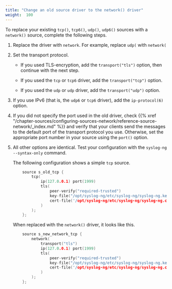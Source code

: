```yaml
---
title: "Change an old source driver to the network() driver"
weight:  100
---
```

<!-- DISCLAIMER: This file is based on the syslog-ng Open Source Edition documentation https://github.com/balabit/syslog-ng-ose-guides/commit/2f4a52ee61d1ea9ad27cb4f3168b95408fddfdf2 and is used under the terms of The syslog-ng Open Source Edition Documentation License. The file has been modified by Axoflow. -->

To replace your existing `tcp()`, `tcp6()`, `udp()`, `udp6()` sources with a `network()` source, complete the following steps.

1.  Replace the driver with `network`. For example, replace `udp(` with `network(`

2.  Set the transport protocol.
    
      - If you used TLS-encryption, add the `transport("tls")` option, then continue with the next step.
    
      - If you used the `tcp` or `tcp6` driver, add the `transport("tcp")` option.
    
      - If you used the `udp` or `udp` driver, add the `transport("udp")` option.

3.  If you use IPv6 (that is, the `udp6` or `tcp6` driver), add the `ip-protocol(6)` option.

4.  If you did not specify the port used in the old driver, check {{% xref "/chapter-sources/configuring-sources-network/reference-source-network/_index.md" %}} and verify that your clients send the messages to the default port of the transport protocol you use. Otherwise, set the appropriate port number in your source using the `port()` option.

5.  All other options are identical. Test your configuration with the `syslog-ng --syntax-only` command.
    
    The following configuration shows a simple `tcp` source.
    
    ```c
        source s_old_tcp {
            tcp(
                ip(127.0.0.1) port(1999)
                tls(
                    peer-verify("required-trusted")
                    key-file("/opt/syslog-ng/etc/syslog-ng/syslog-ng.key")
                    cert-file('/opt/syslog-ng/etc/syslog-ng/syslog-ng.crt')
                )
            );
        };
    ```
    
    When replaced with the `network()` driver, it looks like this.
    
    ```c
        source s_new_network_tcp {
            network(
                transport("tls")
                ip(127.0.0.1) port(1999)
                tls(
                    peer-verify("required-trusted")
                    key-file("/opt/syslog-ng/etc/syslog-ng/syslog-ng.key")
                    cert-file('/opt/syslog-ng/etc/syslog-ng/syslog-ng.crt')
                )
            );
        };
    ```

